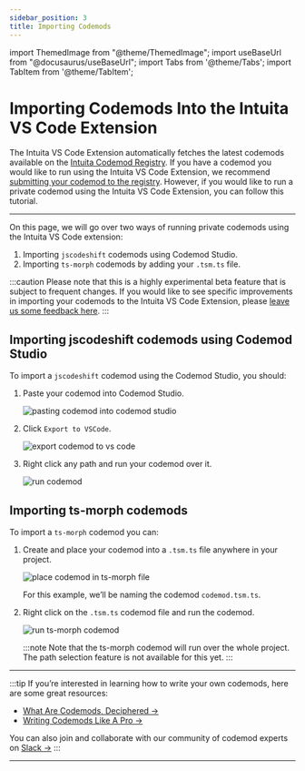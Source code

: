 ```yaml
---
sidebar_position: 3
title: Importing Codemods
---
```


import ThemedImage from "@theme/ThemedImage";
import useBaseUrl from "@docusaurus/useBaseUrl";
import Tabs from '@theme/Tabs';
import TabItem from '@theme/TabItem';

# Importing Codemods Into the Intuita VS Code Extension

The Intuita VS Code Extension automatically fetches the latest codemods available on the [Intuita Codemod Registry](https://github.com/intuita-inc/codemod-registry). If you have a codemod you would like to run using the Intuita VS Code Extension, we recommend [submitting your codemod to the registry](https://docs.intuita.io/blog/adding-codemods-to-registry). However, if you would like to run a private codemod using the Intuita VS Code Extension, you can follow this tutorial.

---

On this page, we will go over two ways of running private codemods using the Intuita VS Code extension:

1. Importing `jscodeshift` codemods using Codemod Studio.
2. Importing `ts-morph` codemods by adding your `.tsm.ts` file.

:::caution
Please note that this is a highly experimental beta feature that is subject to frequent changes. If you would like to see specific improvements in importing your codemods to the Intuita VS Code Extension, please [leave us some feedback here](https://feedback.intuita.io/feature-requests-and-bugs).
:::

## Importing jscodeshift codemods using Codemod Studio

To import a `jscodeshift` codemod using the Codemod Studio, you should:

1. Paste your codemod into Codemod Studio.
    
    ![pasting codemod into codemod studio](/img/docs/importing-codemods/paste-codemod-into-codemod-studio.jpeg)
    

2. Click `Export to VSCode`.
    
    ![export codemod to vs code](/img/docs/importing-codemods/export-to-vscode.gif)
    
3. Right click any path and run your codemod over it.
    
    ![run codemod](/img/docs/importing-codemods/run-codemod.gif)
    

## Importing ts-morph codemods

To import a `ts-morph` codemod you can:

1. Create and place your codemod into a `.tsm.ts` file anywhere in your project.
    
    ![place codemod in ts-morph file](/img/docs/importing-codemods/create-ts-morph-file.jpeg)
    
    For this example, we’ll be naming the codemod `codemod.tsm.ts`.
    
2. Right click on the `.tsm.ts` codemod file and run the codemod.
    
    ![run ts-morph codemod](/img/docs/importing-codemods/run-tsmorph-codemod.gif)
    
    :::note
    Note that the ts-morph codemod will run over the whole project. The path selection feature is not available for this yet.
    :::

---

:::tip
If you’re interested in learning how to write your own codemods, here are some great resources:

- [What Are Codemods, Deciphered →](https://docs.intuita.io/blog/what-are-codemods)
- [Writing Codemods Like A Pro →](https://docs.intuita.io/blog/writing-codemods-like-a-pro)

You can also join and collaborate with our community of codemod experts on [Slack →](https://join.slack.com/t/intuita-inc/shared_invite/zt-1tvxm6ct0-mLZld_78yguDYOSM7DM7Cw)
:::

---